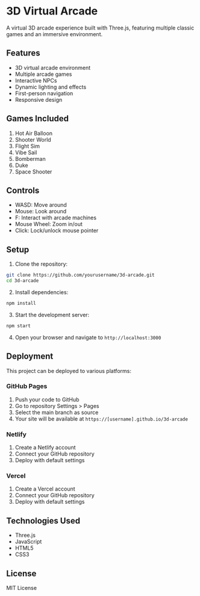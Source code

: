 # 3D Virtual Arcade

A virtual 3D arcade experience built with Three.js, featuring multiple classic games and an immersive environment.

## Features

- 3D virtual arcade environment
- Multiple arcade games
- Interactive NPCs
- Dynamic lighting and effects
- First-person navigation
- Responsive design

## Games Included

1. Hot Air Balloon
2. Shooter World
3. Flight Sim
4. Vibe Sail
5. Bomberman
6. Duke
7. Space Shooter

## Controls

- WASD: Move around
- Mouse: Look around
- F: Interact with arcade machines
- Mouse Wheel: Zoom in/out
- Click: Lock/unlock mouse pointer

## Setup

1. Clone the repository:
```bash
git clone https://github.com/yourusername/3d-arcade.git
cd 3d-arcade
```

2. Install dependencies:
```bash
npm install
```

3. Start the development server:
```bash
npm start
```

4. Open your browser and navigate to `http://localhost:3000`

## Deployment

This project can be deployed to various platforms:

### GitHub Pages
1. Push your code to GitHub
2. Go to repository Settings > Pages
3. Select the main branch as source
4. Your site will be available at `https://[username].github.io/3d-arcade`

### Netlify
1. Create a Netlify account
2. Connect your GitHub repository
3. Deploy with default settings

### Vercel
1. Create a Vercel account
2. Connect your GitHub repository
3. Deploy with default settings

## Technologies Used

- Three.js
- JavaScript
- HTML5
- CSS3

## License

MIT License 